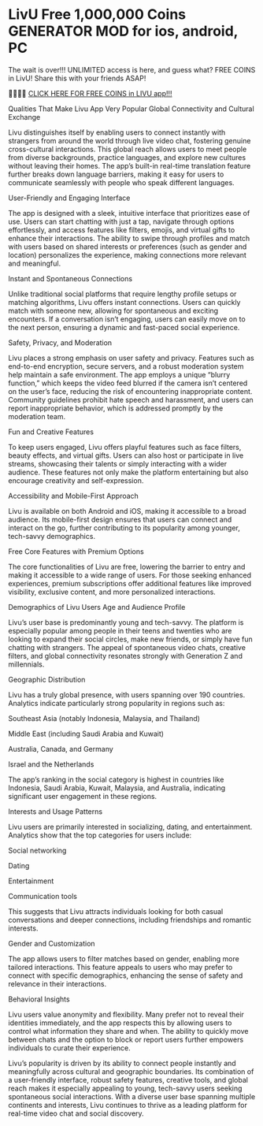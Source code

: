 # LivU Free 1,000,000 Coins GENERATOR MOD for ios, android, PC

The wait is over!!! UNLIMITED access is here, and guess what? FREE COINS in LivU! Share this with your friends ASAP!

🙎🏻🙎🏻 <a href="https://youwillget.top/new/pages/livu.html">CLICK HERE FOR FREE COINS in LIVU app!!!</a>

Qualities That Make Livu App Very Popular
Global Connectivity and Cultural Exchange

Livu distinguishes itself by enabling users to connect instantly with strangers from around the world through live video chat, fostering genuine cross-cultural interactions. This global reach allows users to meet people from diverse backgrounds, practice languages, and explore new cultures without leaving their homes. The app’s built-in real-time translation feature further breaks down language barriers, making it easy for users to communicate seamlessly with people who speak different languages.

User-Friendly and Engaging Interface

The app is designed with a sleek, intuitive interface that prioritizes ease of use. Users can start chatting with just a tap, navigate through options effortlessly, and access features like filters, emojis, and virtual gifts to enhance their interactions. The ability to swipe through profiles and match with users based on shared interests or preferences (such as gender and location) personalizes the experience, making connections more relevant and meaningful.

Instant and Spontaneous Connections

Unlike traditional social platforms that require lengthy profile setups or matching algorithms, Livu offers instant connections. Users can quickly match with someone new, allowing for spontaneous and exciting encounters. If a conversation isn’t engaging, users can easily move on to the next person, ensuring a dynamic and fast-paced social experience.

Safety, Privacy, and Moderation

Livu places a strong emphasis on user safety and privacy. Features such as end-to-end encryption, secure servers, and a robust moderation system help maintain a safe environment. The app employs a unique “blurry function,” which keeps the video feed blurred if the camera isn’t centered on the user’s face, reducing the risk of encountering inappropriate content. Community guidelines prohibit hate speech and harassment, and users can report inappropriate behavior, which is addressed promptly by the moderation team.

Fun and Creative Features

To keep users engaged, Livu offers playful features such as face filters, beauty effects, and virtual gifts. Users can also host or participate in live streams, showcasing their talents or simply interacting with a wider audience. These features not only make the platform entertaining but also encourage creativity and self-expression.

Accessibility and Mobile-First Approach

Livu is available on both Android and iOS, making it accessible to a broad audience. Its mobile-first design ensures that users can connect and interact on the go, further contributing to its popularity among younger, tech-savvy demographics.

Free Core Features with Premium Options

The core functionalities of Livu are free, lowering the barrier to entry and making it accessible to a wide range of users. For those seeking enhanced experiences, premium subscriptions offer additional features like improved visibility, exclusive content, and more personalized interactions.

Demographics of Livu Users
Age and Audience Profile

Livu’s user base is predominantly young and tech-savvy. The platform is especially popular among people in their teens and twenties who are looking to expand their social circles, make new friends, or simply have fun chatting with strangers. The appeal of spontaneous video chats, creative filters, and global connectivity resonates strongly with Generation Z and millennials.

Geographic Distribution

Livu has a truly global presence, with users spanning over 190 countries. Analytics indicate particularly strong popularity in regions such as:

Southeast Asia (notably Indonesia, Malaysia, and Thailand)

Middle East (including Saudi Arabia and Kuwait)

Australia, Canada, and Germany

Israel and the Netherlands

The app’s ranking in the social category is highest in countries like Indonesia, Saudi Arabia, Kuwait, Malaysia, and Australia, indicating significant user engagement in these regions.

Interests and Usage Patterns

Livu users are primarily interested in socializing, dating, and entertainment. Analytics show that the top categories for users include:

Social networking

Dating

Entertainment

Communication tools

This suggests that Livu attracts individuals looking for both casual conversations and deeper connections, including friendships and romantic interests.

Gender and Customization

The app allows users to filter matches based on gender, enabling more tailored interactions. This feature appeals to users who may prefer to connect with specific demographics, enhancing the sense of safety and relevance in their interactions.

Behavioral Insights

Livu users value anonymity and flexibility. Many prefer not to reveal their identities immediately, and the app respects this by allowing users to control what information they share and when. The ability to quickly move between chats and the option to block or report users further empowers individuals to curate their experience.

Livu’s popularity is driven by its ability to connect people instantly and meaningfully across cultural and geographic boundaries. Its combination of a user-friendly interface, robust safety features, creative tools, and global reach makes it especially appealing to young, tech-savvy users seeking spontaneous social interactions. With a diverse user base spanning multiple continents and interests, Livu continues to thrive as a leading platform for real-time video chat and social discovery.
